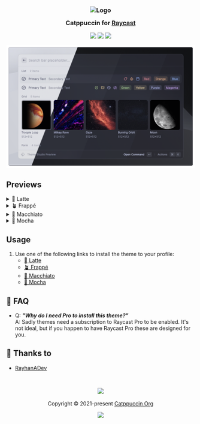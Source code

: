 <h3 align="center">
	<img src="https://raw.githubusercontent.com/catppuccin/catppuccin/main/assets/logos/exports/1544x1544_circle.png" width="100" alt="Logo"/><br/>
	<img src="https://raw.githubusercontent.com/catppuccin/catppuccin/main/assets/misc/transparent.png" height="30" width="0px"/>
	Catppuccin for <a href="https://www.raycast.com/">Raycast</a>
	<img src="https://raw.githubusercontent.com/catppuccin/catppuccin/main/assets/misc/transparent.png" height="30" width="0px"/>
</h3>

<p align="center">
	<a href="https://github.com/catppuccin/raycast/stargazers"><img src="https://img.shields.io/github/stars/catppuccin/raycast?colorA=363a4f&colorB=b7bdf8&style=for-the-badge"></a>
	<a href="https://github.com/catppuccin/raycast/issues"><img src="https://img.shields.io/github/issues/catppuccin/raycast?colorA=363a4f&colorB=f5a97f&style=for-the-badge"></a>
	<a href="https://github.com/catppuccin/raycast/contributors"><img src="https://img.shields.io/github/contributors/catppuccin/raycast?colorA=363a4f&colorB=a6da95&style=for-the-badge"></a>
</p>

<p align="center">
	<img src="/assets/preview.webp"/>
</p>

## Previews

<details>
<summary>🌻 Latte</summary>
<img src="/assets/latte.png"/>
</details>
<details>
<summary>🪴 Frappé</summary>
<img src="/assets/frappe.png"/>
</details>
<details>
<summary>🌺 Macchiato</summary>
<img src="/assets/macchiato.png"/>
</details>
<details>
<summary>🌿 Mocha</summary>
<img src="/assets/mocha.png"/>
</details>

## Usage

1. Use one of the following links to install the theme to your profile:
   - [🌻 Latte](https://themes.ray.so?version=1&name=Catppuccin%20Latte&colors=%23EFF1F5FF,%23EFF1F5FF,%234C4F69FF,%239CA0B0FF,%238C8FA1FF,%23D20F39FF,%23FE640BFF,%23DF8E1DFF,%2340A02BFF,%231E66F5FF,%237287FDFF,%238839EFFF&appearance=light)
   - [🪴 Frappé](https://themes.ray.so?version=1&name=Catppuccin%20Frappe&colors=%23303446FF,%23303446FF,%23C6D0F5FF,%23737994FF,%23838BA7FF,%23E78284FF,%23EF9F76FF,%23E5C890FF,%23A6D189FF,%238CAAEEFF,%23BABBF1FF,%23CA9EE6FF&appearance=dark)
   - [🌺 Macchiato](https://themes.ray.so?version=1&name=Catppuccin%20Macchiato&colors=%2324273AFF,%2324273AFF,%23CAD3F5FF,%236E738DFF,%238087A2FF,%23ED8796FF,%23F5A97FFF,%23EED49FFF,%23A6DA95FF,%238AADF4FF,%23B7BDF8FF,%23C6A0F6FF&appearance=dark)
   - [🌿 Mocha](https://themes.ray.so?version=1&name=Catppuccin%20Mocha&colors=%231E1E2EFF,%231E1E2EFF,%23CDD6F4FF,%236C7086FF,%237F849CFF,%23F38BA8FF,%23FAB387FF,%23F9E2AFFF,%23A6E3A1FF,%2389B4FAFF,%23B4BEFEFF,%23CBA6F7FF&appearance=dark)
   <!-- this section is optional -->

## 🙋 FAQ

- Q: **_"Why do I need Pro to install this theme?"_**\
  A: Sadly themes need a subscription to Raycast Pro to be enabled.
  It's not ideal, but if you happen to have Raycast Pro these are designed for
  you.

## 💝 Thanks to

- [RayhanADev](https://github.com/rayhanadev)

&nbsp;

<p align="center">
	<img src="https://raw.githubusercontent.com/catppuccin/catppuccin/main/assets/footers/gray0_ctp_on_line.svg?sanitize=true" />
</p>

<p align="center">
	Copyright &copy; 2021-present <a href="https://github.com/catppuccin" target="_blank">Catppuccin Org</a>
</p>

<p align="center">
	<a href="https://github.com/catppuccin/catppuccin/blob/main/LICENSE"><img src="https://img.shields.io/static/v1.svg?style=for-the-badge&label=License&message=MIT&logoColor=d9e0ee&colorA=363a4f&colorB=b7bdf8"/></a>
</p>
